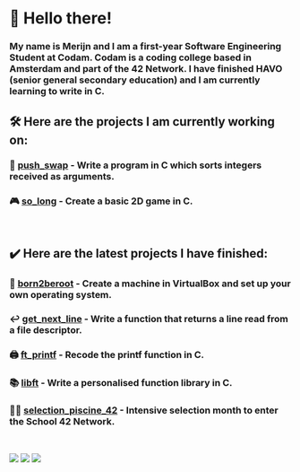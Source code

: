 # 👋 Hello there!

### My name is Merijn and I am a first-year Software Engineering Student at Codam. Codam is a coding college based in Amsterdam and part of the 42 Network. I have finished HAVO (senior general secondary education) and I am currently learning to write in C.

## 🛠️ Here are the projects I am currently working on:
### 🫸 [push_swap](https://github.com/merijnjong/push_swap) - Write a program in C which sorts integers received as arguments. <br />
### 🎮 [so_long](https://github.com/merijnjong/so_long) - Create a basic 2D game in C. <br />
<br />

## ✔️ Here are the latest projects I have finished:
### 🤖 [born2beroot](https://github.com/merijnjong/born2beroot) - Create a machine in VirtualBox and set up your own operating system. <br />
### ↩️ [get_next_line](https://github.com/merijnjong/get_next_line) - Write a function that returns a line read from a file descriptor. <br />
### 🖨️ [ft_printf](https://github.com/merijnjong/ft_printf) - Recode the printf function in C. <br />
### 📚 [libft](https://github.com/merijnjong/libft) - Write a personalised function library in C. <br />
### 🏊‍♂️ [selection_piscine_42](https://github.com/merijnjong/selection_piscine_42) - Intensive selection month to enter the School 42 Network. <br />
<br />

![](http://github-profile-summary-cards.vercel.app/api/cards/profile-details?username=merijnjong&theme=aura)
![](http://github-profile-summary-cards.vercel.app/api/cards/repos-per-language?username=merijnjong&theme=aura)
![](http://github-profile-summary-cards.vercel.app/api/cards/productive-time?username=merijnjong&theme=aura&utcOffset=1)
